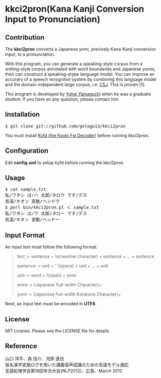 kkci2pron(Kana Kanji Conversion Input to Pronunciation)
=========

## Contribution

The <strong>kkci2pron</strong> converts a Japanese yomi, precisely Kana-Kanji conversion input, to a pronunciation.

With this program, you can generate a speaking-style corpus from a writing-style corpus annotated with word boundaries and Japanese yomis, then can construct a speaking-stype language model. You can improve an accurary of a speech recogniton system by combining this language model and the domain-independent large corpus, i.e. [CSJ](http://www.ninjal.ac.jp/csj/). This is proven [1].

This program is developed by [Yohei Yamaguchi](http://www.gologo13.com) when he was a graduate student. If you have an any question, please contact him.

## Installation

<pre>
$ git clone git://github.com/gologo13/kkci2pron
</pre>

You must install [Kyfd (the Kyoto Fst Decoder)](http://www.phontron.com/kyfd/) before running kkci2pron.

## Configuration

Edit <strong>config.xml</strong> to setup kyfd before running the kkci2pron.

## Usage

<pre>
$ cat sample.txt
私/ワタシ は/ハ 太郎/タロウ です/デス
気温/キオン 変動/ヘンドウ
$ perl bin/kkci2pron.pl ＜ sample.txt
私/ワタシ は/ワ 太郎/タロー です/デス
気温/キオン 変動/ヘンドー
</pre>

## Input Format

An input text must follow the following format.

> text := sentence + \n(newline character) + sentence + … + sentence
> 
> sentence := unit + ' '(space) + unit + … + unit
> 
> unit := word + /(slash) + yomi
> 
> word := (Japanese Full-width Character)+
> 
> yomi := (Japanese Full-width Katakana Character)+


Next, an input text must be encoded in <strong>UTF8</strong>.

## License

MIT License. Please see the LICENSE file for details.

## Reference

山口 洋平、森 信介、河原 達也<br>
仮名漢字変換ログを用いた講義音声認識のための言語モデル適応<br>
言語処理学会第18回年次大会(NLP2012)、広島、March 2012
